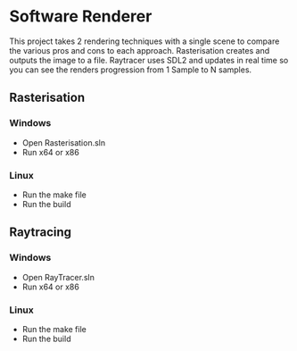 # Software Renderer
This project takes 2 rendering techniques with a single scene to compare the various pros and cons to each approach. Rasterisation creates and outputs the image to a file. Raytracer uses SDL2 and updates in real time so you can see the renders progression from 1 Sample to N samples. 

## Rasterisation 
### Windows
  * Open Rasterisation.sln 
  * Run x64 or x86 

### Linux
  * Run the make file
  * Run the build

## Raytracing
### Windows 
  * Open RayTracer.sln 
  * Run x64 or x86 
 
### Linux
  * Run the make file
  * Run the build
